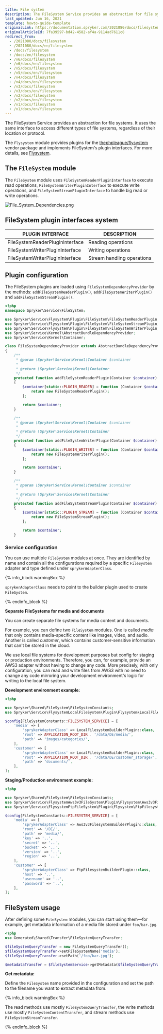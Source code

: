 ```yaml
---
title: File system
description: The FileSystem Service provides an abstraction for file systems. It uses the same interface to access different types of file systems, regardless of their location or protocol.
last_updated: Jun 16, 2021
template: howto-guide-template
originalLink: https://documentation.spryker.com/2021080/docs/filesystem
originalArticleId: 7fa39597-bd42-4582-af4a-9114ad7611c8
redirect_from:
  - /2021080/docs/filesystem
  - /2021080/docs/en/filesystem
  - /docs/filesystem
  - /docs/en/filesystem
  - /v6/docs/filesystem
  - /v6/docs/en/filesystem
  - /v5/docs/filesystem
  - /v5/docs/en/filesystem
  - /v4/docs/filesystem
  - /v4/docs/en/filesystem
  - /v3/docs/filesystem
  - /v3/docs/en/filesystem
  - /v2/docs/filesystem
  - /v2/docs/en/filesystem
  - /v1/docs/filesystem
  - /v1/docs/en/filesystem
---
```


The FileSystem Service provides an abstraction for file systems. It uses the same interface to access different types of file systems, regardless of their location or protocol.

The `Flysystem` module provides plugins for the [thephpleague/flysystem](https://github.com/thephpleague/flysystem) vendor package and implements FileSystem's plugin interfaces. For more details, see [Flysystem](/docs/scos/dev/back-end-development/data-manipulation/data-ingestion/structural-preparations/flysystem.html).

## The `FileSystem` module

The `FileSystem` module uses `FileSystemReaderPluginInterface` to execute read operations, `FileSystemWriterPluginInterface` to execute write operations, and `FileSystemStreamPluginInterface` to handle big read or write operations.

![File_System_Dependencies.png](https://spryker.s3.eu-central-1.amazonaws.com/docs/Features/Development/File+System/file_system_dependencies.png)

## FileSystem plugin interfaces system

| PLUGIN INTERFACE | DESCRIPTION |
| --- | --- |
| FileSystemReaderPluginInterface | Reading operations |
| FileSystemWriterPluginInterface | Writing operations |
| FileSystemWriterPluginInterface | Stream handling operations |

## Plugin configuration

The FileSystem plugins are loaded using `FileSystemDependencyProvider` by the methods: `addFileSystemReaderPlugin()`, `addFileSystemWriterPlugin()` and `addFileSystemStreamPlugin()`.

```php
<?php
namespace Spryker\Service\FileSystem;

use Spryker\Service\Flysystem\Plugin\FileSystem\FileSystemReaderPlugin;
use Spryker\Service\Flysystem\Plugin\FileSystem\FileSystemStreamPlugin;
use Spryker\Service\Flysystem\Plugin\FileSystem\FileSystemWriterPlugin;
use Spryker\Service\Kernel\AbstractBundleDependencyProvider;
use Spryker\Service\Kernel\Container;

class FileSystemDependencyProvider extends AbstractBundleDependencyProvider
{
    /**
     * @param \Spryker\Service\Kernel\Container $container
     *
     * @return \Spryker\Service\Kernel\Container
     */
    protected function addFileSystemReaderPlugin(Container $container)
    {
        $container[static::PLUGIN_READER] = function (Container $container) {
            return new FileSystemReaderPlugin();
        };

        return $container;
    }

    /**
     * @param \Spryker\Service\Kernel\Container $container
     *
     * @return \Spryker\Service\Kernel\Container
     */
    protected function addFileSystemWriterPlugin(Container $container)
    {
        $container[static::PLUGIN_WRITER] = function (Container $container) {
            return new FileSystemWriterPlugin();
        };

        return $container;
    }

    /**
     * @param \Spryker\Service\Kernel\Container $container
     *
     * @return \Spryker\Service\Kernel\Container
     */
    protected function addFileSystemStreamPlugin(Container $container)
    {
        $container[static::PLUGIN_STREAM] = function (Container $container) {
            return new FileSystemStreamPlugin();
        };

        return $container;
    }
```

### Service configuration

You can use multiple `FileSystem` modules at once. They are identified by name and contain all the configurations required by a specific `FileSystem` adapter and type defined under `sprykerAdapterClass`.

{% info_block warningBox %}

`sprykerAdapterClass` needs to point to the builder plugin used to create `FileSystem`.

{% endinfo_block %}

**Separate FileSystems for media and documents**

You can create separate file systems for media content and documents.

For example, you can define two `FileSystem` modules. One is called *media* that only contains media-specific content like images, video, and audio. Another is called *customer*, which contains customer-sensitive information that can't be stored in the cloud.

We use local file systems for development purposes but config for staging or production environments. Therefore, you can, for example, provide an AWS3 adapter without having to change any code. More precisely, with only configuration, you can read and write files from AWS3 with no need to change any code mirroring your development environment's logic for writing to the local file system.

**Development environment example:**

```php
<?php

use Spryker\Shared\FileSystem\FileSystemConstants;
use Spryker\Service\FlysystemLocalFileSystem\Plugin\Flysystem\LocalFilesystemBuilderPlugin;

$config[FileSystemConstants::FILESYSTEM_SERVICE] = [
    'media' => [
        'sprykerAdapterClass' => LocalFilesystemBuilderPlugin::class,
        'root' => APPLICATION_ROOT_DIR . '/data/DE/media/',
        'path' => 'images/categories/',
    ],
    'customer' => [
        'sprykerAdapterClass' => LocalFilesystemBuilderPlugin::class,
        'root' => APPLICATION_ROOT_DIR . '/data/DE/customer_storage/',
        'path' => 'documents/',
    ],
];
```

**Staging/Production environment example:**
```php
<?php

use Spryker\Shared\FileSystem\FileSystemConstants;
use Spryker\Service\FlysystemAws3v3FileSystem\Plugin\Flysystem\Aws3v3FilesystemBuilderPlugin;
use Spryker\Service\FlysystemFtpFileSystem\Plugin\Flysystem\FtpFilesystemBuilderPlugin;

$config[FileSystemConstants::FILESYSTEM_SERVICE] = [
    'media' => [
        'sprykerAdapterClass' => Aws3v3FilesystemBuilderPlugin::class,
        'root' => '/DE/',
        'path' => 'media/',
        'key' => '..',
        'secret' => '..',
        'bucket' => '..',
        'version' => '..',
        'region' => '..',
    ],
    'customer' => [
        'sprykerAdapterClass' => FtpFilesystemBuilderPlugin::class,
        'host' => '..',
        'username' => '..',
        'password' => '..',
    ],
];
```

## FileSystem usage

After defining some `FileSystem` modules, you can start using them—for example, get metadata information of a media file stored under `foo/bar.jpg`.

```php
<?php
use Generated\Shared\Transfer\FileSystemQueryTransfer;

$fileSystemQueryTransfer = new FileSystemQueryTransfer();
$fileSystemQueryTransfer->setFileSystemName('media');
$fileSystemQueryTransfer->setPath('/foo/bar.jpg');

$metadataTransfer = $fileSystemService->getMetadata($fileSystemQueryTransfer);
```

**Get metadata:**

Define the `FileSystem` name provided in the configuration and set the path to the filename you want to extract metadata from.

{% info_block warningBox %}

The read methods use mostly `FileSystemQueryTransfer`, the write methods use mostly `FileSystemContentTransfer`, and stream methods use `FileSystemStreamTransfer`.

{% endinfo_block %}
